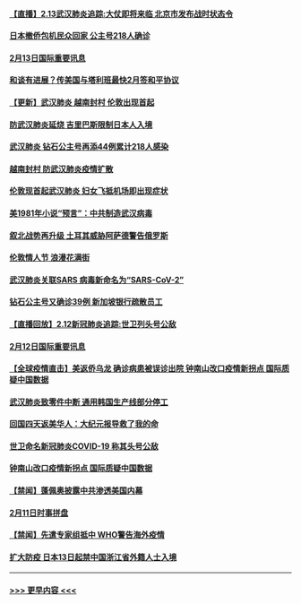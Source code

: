 #### [【直播】2.13武汉肺炎追踪:大仗即将来临 北京市发布战时状态令](../pages/prog202/a102776399.md?t=02132302) 
#### [日本撤侨包机民众回家 公主号218人确诊](../pages/prog202/a102776346.md?t=02132302) 
#### [2月13日国际重要讯息](../pages/prog202/a102776339.md?t=02132302) 
#### [和谈有进展？传美国与塔利班最快2月签和平协议](../pages/prog202/a102776291.md?t=02132302) 
#### [【更新】武汉肺炎 越南封村 伦敦出现首起](../pages/prog202/a102770740.md?t=02132302) 
#### [防武汉肺炎延烧 吉里巴斯限制日本人入境](../pages/prog202/a102776276.md?t=02132302) 
#### [武汉肺炎 钻石公主号再添44例累计218人感染](../pages/prog202/a102776089.md?t=02132302) 
#### [越南封村 防武汉肺炎疫情扩散](../pages/prog202/a102776214.md?t=02132302) 
#### [伦敦现首起武汉肺炎 妇女飞抵机场即出现症状](../pages/prog202/a102776031.md?t=02132302) 
#### [美1981年小说“预言”：中共制造武汉病毒](../pages/prog202/a102775980.md?t=02132302) 
#### [叙北战势再升级 土耳其威胁阿萨德警告俄罗斯](../pages/prog202/a102775904.md?t=02132302) 
#### [伦敦情人节 浪漫花满街](../pages/prog202/a102775786.md?t=02132302) 
#### [武汉肺炎关联SARS 病毒新命名为“SARS-CoV-2”](../pages/prog202/a102775719.md?t=02132302) 
#### [钻石公主号又确诊39例 新加坡银行疏散员工](../pages/prog202/a102775691.md?t=02132302) 
#### [【直播回放】2.12新冠肺炎追踪:世卫列头号公敌](../pages/prog202/a102775541.md?t=02132302) 
#### [2月12日国际重要讯息](../pages/prog202/a102775437.md?t=02132302) 
#### [【全球疫情直击】美返侨乌龙 确诊病患被误诊出院 钟南山改口疫情新拐点 国际质疑中国数据](../pages/prog202/a102775378.md?t=02132302) 
#### [武汉肺炎致零件中断 通用韩国生产线部分停工](../pages/prog202/a102775365.md?t=02132302) 
#### [回国四天返美华人：大纪元报导救了我的命](../pages/prog202/a102775342.md?t=02132302) 
#### [世卫命名新冠肺炎COVID-19 称其头号公敌](../pages/prog202/a102775196.md?t=02132302) 
#### [钟南山改口疫情新拐点 国际质疑中国数据](../pages/prog202/a102775178.md?t=02132302) 
#### [【禁闻】蓬佩奥披露中共渗透美国内幕](../pages/prog202/a102775129.md?t=02132302) 
#### [2月11日时事拼盘](../pages/prog202/a102775140.md?t=02132302) 
#### [【禁闻】先遣专家组抵中 WHO警告海外疫情](../pages/prog202/a102775112.md?t=02132302) 
#### [扩大防疫 日本13日起禁中国浙江省外籍人士入境](../pages/prog202/a102775051.md?t=02132302) 

----
#### [ >>> 更早内容 <<< ](../indexes/prog202-earlier.md)
